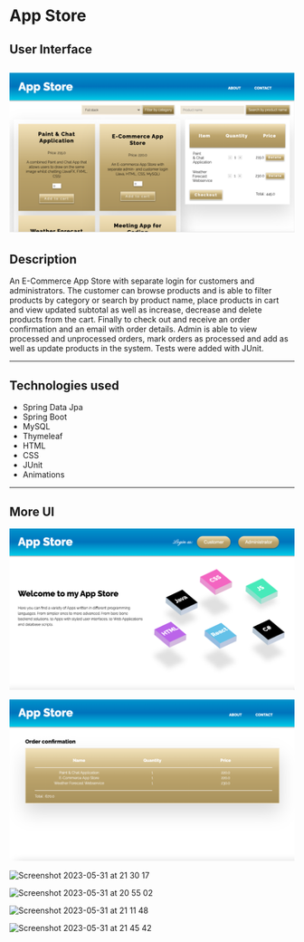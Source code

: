 # App Store

## User Interface

![User Interface](user-interface.png)
---

## Description

An E-Commerce App Store with separate login for customers and administrators. The customer can browse products and is able to filter products by category or search by product name, place products in cart and view updated subtotal as well as increase, decrease and delete products from the cart. Finally to check out and receive an order confirmation and an email with order details. Admin is able to view processed and unprocessed orders, mark orders as processed and add as well as update products in the system. Tests were added with JUnit.    

---

## Technologies used

- Spring Data Jpa
- Spring Boot
- MySQL
- Thymeleaf
- HTML
- CSS
- JUnit
- Animations

---

## More UI

![User Interface](user-interface2.png)

![User Interface](user-interface3.png)


![Screenshot 2023-05-31 at 21 30 17](https://github.com/AnnaAxelsson051/E-Commerce-Store-New/assets/103879144/51f0290c-fdae-4898-82eb-136c80e24c22)

![Screenshot 2023-05-31 at 20 55 02](https://github.com/AnnaAxelsson051/E-Commerce-Store-New/assets/103879144/30ac4a41-8669-440b-a544-dcaacf3dfbd1)

![Screenshot 2023-05-31 at 21 11 48](https://github.com/AnnaAxelsson051/E-Commerce-Store-New/assets/103879144/61180e11-f073-4400-9be5-3f0a229a0f40)

![Screenshot 2023-05-31 at 21 45 42](https://github.com/AnnaAxelsson051/E-Commerce-Store-New/assets/103879144/227d7e77-9775-4224-a18f-0c4513976483)
